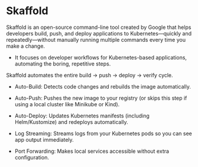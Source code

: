 # Skaffold 
Skaffold is an open-source command-line tool created by Google that helps developers build, push, and deploy applications to Kubernetes—quickly and repeatedly—without manually running multiple commands every time you make a change.

- It focuses on developer workflows for Kubernetes-based applications, automating the boring, repetitive steps.

Skaffold automates the entire build → push → deploy → verify cycle.

- Auto-Build: Detects code changes and rebuilds the image automatically.

- Auto-Push: Pushes the new image to your registry (or skips this step if using a local cluster like Minikube or Kind).

- Auto-Deploy: Updates Kubernetes manifests (including Helm/Kustomize) and redeploys automatically.

- Log Streaming: Streams logs from your Kubernetes pods so you can see app output immediately.

- Port Forwarding: Makes local services accessible without extra configuration.